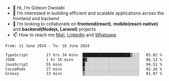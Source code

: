 - 👋 Hi, I’m Gideon Owolabi
- 👀 I’m interested in building efficient and scalable applications across the frontend and backend
- 💞️ I’m looking to collaborate on <b>frontend(react)</b>, <b>mobile(react-native)</b> and <b>backend(Nodejs, Laravel)</b> projects
- 📫 How to reach me <a href="mailto:gideoniyin2021@gmail.com">Mail</a>, <a href="https://www.linkedin.com/in/gideon-owolabi-9b667a232/">LinkedIn</a> and <a href="https://wa.me/2348055377085">Whatsapp</a>

<!---
gude1/gude1 is a ✨ special ✨ repository because its `README.md` (this file) appears on your GitHub profile.
You can click the Preview link to take a look at your changes.
--->

<!--START_SECTION:waka-->

```txt
From: 11 June 2024 - To: 18 June 2024

TypeScript        17 hrs 24 mins  █████████████████████▒░░░   85.02 %
JSON              1 hr 15 mins    █▓░░░░░░░░░░░░░░░░░░░░░░░   06.13 %
JavaScript        55 mins         █░░░░░░░░░░░░░░░░░░░░░░░░   04.51 %
CocoaPods         27 mins         ▓░░░░░░░░░░░░░░░░░░░░░░░░   02.26 %
Groovy            13 mins         ▒░░░░░░░░░░░░░░░░░░░░░░░░   01.07 %
```

<!--END_SECTION:waka-->
